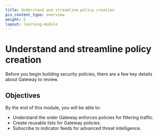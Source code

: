 ```yaml
---
title: Understand and streamline policy creation
pcx_content_type: overview
weight: 5
layout: learning-module
---
```


# Understand and streamline policy creation

Before you begin building security policies, there are a few key details about Gateway to review.

## Objectives

By the end of this module, you will be able to:

- Understand the order Gateway enforces policies for filtering traffic.
- Create reusable lists for Gateway policies.
- Subscribe to indicator feeds for advanced threat intelligence.
